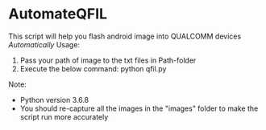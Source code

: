 # AutomateQFIL

This script will help you flash android image into QUALCOMM devices *Automatically*
Usage:

1. Pass your path of image to the txt files in Path-folder
2. Execute the below command:
            python qfil.py
            
Note:
- Python version 3.6.8
- You should re-capture all the images in the "images" folder to make the script run more accurately
